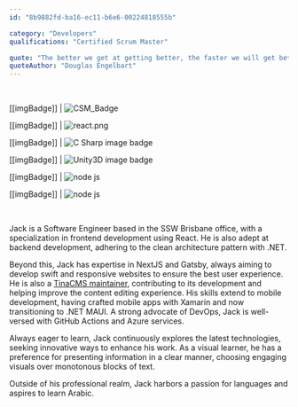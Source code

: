 ```yaml
---
id: "8b9882fd-ba16-ec11-b6e6-00224818555b"

category: "Developers"
qualifications: "Certified Scrum Master"

quote: "The better we get at getting better, the faster we will get better"
quoteAuthor: "Douglas Engelbart"
---
```


[Editing your profile]: https://github.com/SSWConsulting/People/wiki/3.-Editing-your-profile

<br/>

[[imgBadge]]
| ![CSM_Badge](../badges/Certification-scrumalliance-master.png)

[[imgBadge]]
| ![react.png](../badges/Developer-react.png)

[[imgBadge]]
| ![C Sharp image badge](../badges/Developer-c-sharp.png)

[[imgBadge]]
| ![Unity3D image badge](../badges/Developer-Unity3d.png)

[[imgBadge]]
| ![node js](../badges/Developer-node-js.png)

[[imgBadge]]
| ![node js](../badges/Developer-dotnet-core.png)


<br/>

Jack is a Software Engineer based in the SSW Brisbane office, with a specialization in frontend development using React. He is also adept at backend development, adhering to the clean architecture pattern with .NET.

Beyond this, Jack has expertise in NextJS and Gatsby, always aiming to develop swift and responsive websites to ensure the best user experience. He is also a [TinaCMS maintainer](https://tina.io), contributing to its development and helping improve the content editing experience. His skills extend to mobile development, having crafted mobile apps with Xamarin and now transitioning to .NET MAUI. A strong advocate of DevOps, Jack is well-versed with GitHub Actions and Azure services.

Always eager to learn, Jack continuously explores the latest technologies, seeking innovative ways to enhance his work. As a visual learner, he has a preference for presenting information in a clear manner, choosing engaging visuals over monotonous blocks of text.

Outside of his professional realm, Jack harbors a passion for languages and aspires to learn Arabic.



